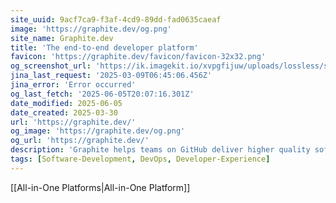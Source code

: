 ```yaml
---
site_uuid: 9acf7ca9-f3af-4cd9-89dd-fad0635caeaf
image: 'https://graphite.dev/og.png'
site_name: Graphite.dev
title: 'The end-to-end developer platform'
favicon: 'https://graphite.dev/favicon/favicon-32x32.png'
og_screenshot_url: 'https://ik.imagekit.io/xvpgfijuw/uploads/lossless/screenshots/20250605_Graphite_og_screenshot.jpeg'
jina_last_request: '2025-03-09T06:45:06.456Z'
jina_error: 'Error occurred'
og_last_fetch: '2025-06-05T20:07:16.301Z'
date_modified: 2025-06-05
date_created: 2025-03-30
url: 'https://graphite.dev/'
og_image: 'https://graphite.dev/og.png'
og_url: 'https://graphite.dev/'
description: 'Graphite helps teams on GitHub deliver higher quality software, faster.'
tags: [Software-Development, DevOps, Developer-Experience]
---
```


[[All-in-One Platforms|All-in-One Platform]]
